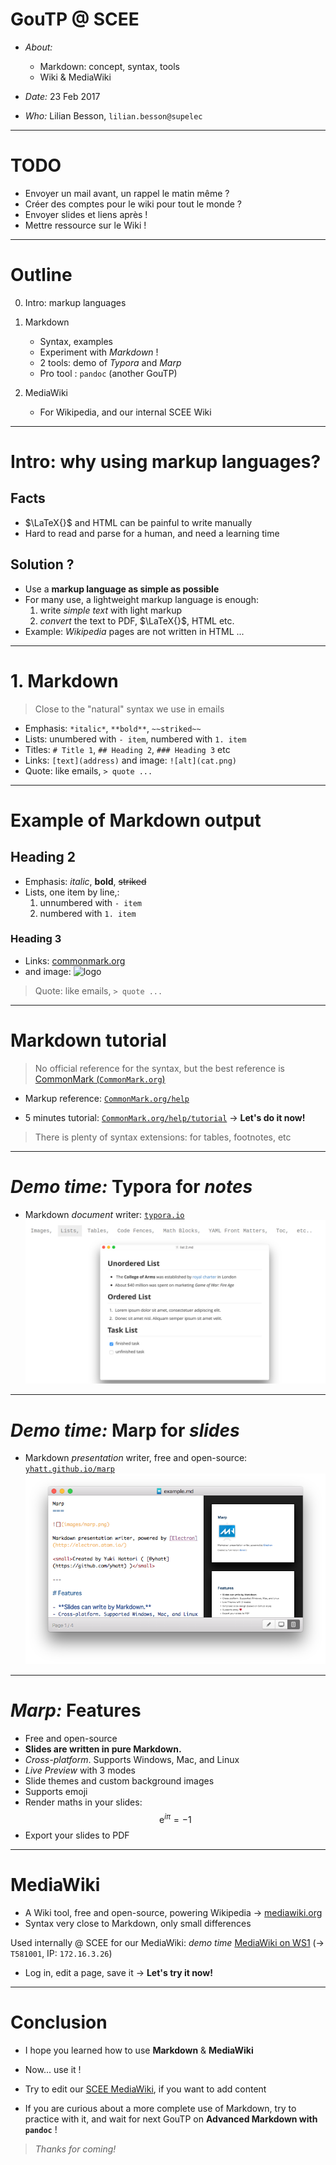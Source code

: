 # GouTP @ SCEE

- *About:*
  - Markdown: concept, syntax, tools
  - Wiki & MediaWiki

- *Date:* 23 Feb 2017

- *Who:* Lilian Besson, `lilian.besson@supelec`

---

# TODO
- Envoyer un mail avant, un rappel le matin même ?
- Créer des comptes pour le wiki pour tout le monde ?
- Envoyer slides et liens après !
- Mettre ressource sur le Wiki !

---

# Outline
0. Intro: markup languages

1. Markdown
   - Syntax, examples
   - Experiment with *Markdown* !
   - 2 tools: demo of *Typora* and *Marp*
   - Pro tool : `pandoc` (another GouTP)

2. MediaWiki
   - For Wikipedia, and our internal SCEE Wiki

---

# Intro: why using markup languages?
## Facts
- $\LaTeX{}$ and HTML can be painful to write manually
- Hard to read and parse for a human, and need a learning time

## Solution ?
- Use a **markup language as simple as possible**
- For many use, a lightweight markup language is enough:
  1. write *simple text* with light markup
  2. *convert* the text to PDF, $\LaTeX{}$, HTML etc.
- Example: *Wikipedia* pages are not written in HTML ...

---

# 1. Markdown
> Close to the "natural" syntax we use in emails

- Emphasis: `*italic*`, `**bold**`, `~~striked~~`
- Lists: unumbered with `- item`, numbered with `1. item`
- Titles: `# Title 1`, `## Heading 2`, `### Heading 3` etc
- Links: `[text](address)` and image: `![alt](cat.png)`
- Quote: like emails, `> quote ...`

---

# Example of Markdown output
## Heading 2
- Emphasis: *italic*, **bold**, ~~striked~~
- Lists, one item by line,:
  1. unnumbered with `- item`
  2. numbered with `1. item`

### Heading 3
- Links: [commonmark.org](http://commonmark.org)
- and image: ![logo](https://raw.githubusercontent.com/dcurtis/markdown-mark/master/png/66x40-solid.png)
> Quote: like emails, `> quote ...`

---

# Markdown tutorial
> No official reference for the syntax, but the best reference is [CommonMark (`CommonMark.org`)](http://commonmark.org/)

- Markup reference: [`CommonMark.org/help`](http://commonmark.org/help/)

- 5 minutes tutorial: [`CommonMark.org/help/tutorial`](http://commonmark.org/help/)
  $\longrightarrow$ **Let's do it now!**

> There is plenty of syntax extensions: for tables, footnotes, etc

---

# *Demo time:* Typora for *notes*
- Markdown *document* writer:
  [`typora.io`](https://typora.io)
  ![](images/typora_screenshot.png)

---

# *Demo time:* Marp for *slides*

- Markdown *presentation* writer, free and open-source:
  [`yhatt.github.io/marp`](https://yhatt.github.io/marp/)
  ![](images/marp_screenshot.png)

---

# *Marp:* Features
- Free and open-source
- **Slides are written in pure Markdown.**
- *Cross-platform*. Supports Windows, Mac, and Linux
- *Live Preview* with 3 modes
- Slide themes and custom background images
- Supports emoji
- Render maths in your slides:
  $$\mathrm{e}^{i \pi} = -1$$
- Export your slides to PDF

---

# MediaWiki
- A Wiki tool, free and open-source, powering Wikipedia
  $\longrightarrow$ [mediawiki.org](https://www.mediawiki.org/)
- Syntax very close to Markdown, only small differences

Used internally @ SCEE for our MediaWiki: *demo time*
[MediaWiki on WS1](http://172.16.3.26) (→ `T581001`, IP: `172.16.3.26`)

- Log in, edit a page, save it
  $\longrightarrow$ **Let's try it now!**

---

# Conclusion
- I hope you learned how to use **Markdown** & **MediaWiki**
- Now... use it !
- Try to edit our [SCEE MediaWiki](http://172.16.3.26), if you want to add content

- If you are curious about a more complete use of Markdown, try to practice with it, and wait for next GouTP on **Advanced Markdown with `pandoc`** !


> *Thanks for coming!*
